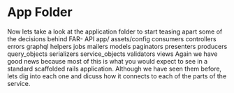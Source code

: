 # App Folder
Now lets take a look at the application folder to start teasing apart some of the decisions behind FAR-
API
app/
assets/config
consumers
controllers
errors
graphql
helpers
jobs
mailers
models
paginators
presenters
producers
query_objects
serializers
service_objects
validators
views
Again we have good news because most of this is what you would expect to see in a standard
scaffolded rails application. Although we have seen them before, lets dig into each one and dicuss how
it connects to each of the parts of the service.